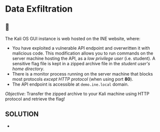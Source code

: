 # Data Exfiltration

## 🔬

The Kali OS GUI instance is web hosted on the INE website, where:

- You have exploited a vulnerable API endpoint and overwritten it with malicious code. This modification allows you to run commands on the server machine hosting the API, as a *low privilege user* (i.e. student). A sensitive flag file is kept in a zipped archive file in the *student user's home directory*.
- There is a monitor process running on the server machine that blocks most protocols *except HTTP protocol* (when using port **80**).
- The API endpoint is accessible at `demo.ine.local` domain.

*Objective*: Transfer the zipped archive to your Kali machine using HTTP protocol and retrieve the flag!

## SOLUTION

- 
